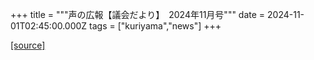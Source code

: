 +++
title = """声の広報【議会だより】　2024年11月号"""
date = 2024-11-01T02:45:00.000Z
tags = ["kuriyama","news"]
+++


[[source]](https://www.town.kuriyama.hokkaido.jp/site/koho/29493.html)
